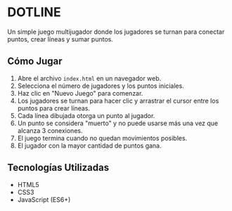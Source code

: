 # DOTLINE

Un simple juego multijugador donde los jugadores se turnan para conectar puntos, crear líneas y sumar puntos.

## Cómo Jugar

1.  Abre el archivo `index.html` en un navegador web.
2.  Selecciona el número de jugadores y los puntos iniciales.
3.  Haz clic en "Nuevo Juego" para comenzar.
4.  Los jugadores se turnan para hacer clic y arrastrar el cursor entre los puntos para crear líneas.
5.  Cada línea dibujada otorga un punto al jugador.
6.  Un punto se considera "muerto" y no puede usarse más una vez que alcanza 3 conexiones.
7.  El juego termina cuando no quedan movimientos posibles.
8.  El jugador con la mayor cantidad de puntos gana.

## Tecnologías Utilizadas

*   HTML5
*   CSS3
*   JavaScript (ES6+)
